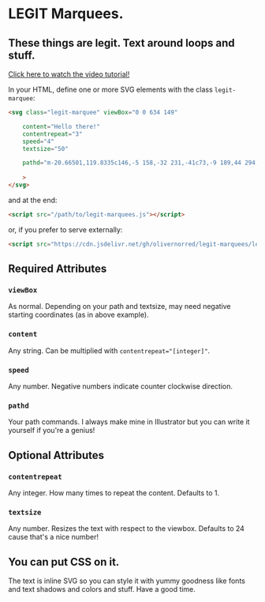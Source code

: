 # LEGIT Marquees.
## These things are legit. Text around loops and stuff.

[Click here to watch the video tutorial!](https://www.youtube.com/watch?v=6sHC1FIoZMo)

In your HTML, define one or more SVG elements with the class `legit-marquee`:

```html
<svg class="legit-marquee" viewBox="0 0 634 149"

	content="Hello there!"
	contentrepeat="3"
	speed="4"
	textsize="50"

	pathd="m-20.66501,119.8335c146,-5 158,-32 231,-41c73,-9 189,44 294,45c105,1 142,-50 207.66501,-58.8335"
	
	>
</svg>
```

and at the end: 
```html
<script src="/path/to/legit-marquees.js"></script>
```

or, if you prefer to serve externally:

```html
<script src="https://cdn.jsdelivr.net/gh/olivernorred/legit-marquees/legit-marquees.js"></script>
```

## Required Attributes

### `viewBox`

As normal. Depending on your path and textsize, may need negative starting coordinates (as in above example).

### `content`

Any string. Can be multiplied with `contentrepeat="[integer]"`.

### `speed`

Any number. Negative numbers indicate counter clockwise direction.

### `pathd`

Your path commands. I always make mine in Illustrator but you can write it yourself if you're a genius!


## Optional Attributes

### `contentrepeat`

Any integer. How many times to repeat the content. Defaults to 1.

### `textsize`

Any number. Resizes the text with respect to the viewbox. Defaults to 24 cause that's a nice number!


## You can put CSS on it.

The text is inline SVG so you can style it with yummy goodness like fonts and text shadows and colors and stuff. Have a good time.